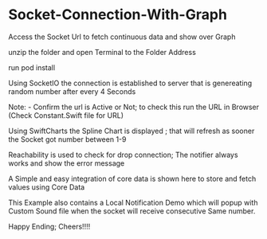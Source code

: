 # Socket-Connection-With-Graph
Access the Socket Url to fetch continuous data and show over Graph

unzip the folder and open Terminal to the Folder Address

run pod install

Using SocketIO the connection is established to server that is genereating random number after every 4 Seconds

Note: - Confirm the url is Active or Not; to check this run the URL in Browser (Check Constant.Swift file for URL)

Using SwiftCharts the Spline Chart is displayed ; that will refresh as sooner the Socket got number between 1-9

Reachability is used to check for drop connection; The notifier always works and show the error message

A Simple and easy integration of core data is shown here to store and fetch values using Core Data

This Example also contains a Local Notification Demo which will popup with Custom Sound file when the socket will receive consecutive Same number.

Happy Ending; Cheers!!!!
